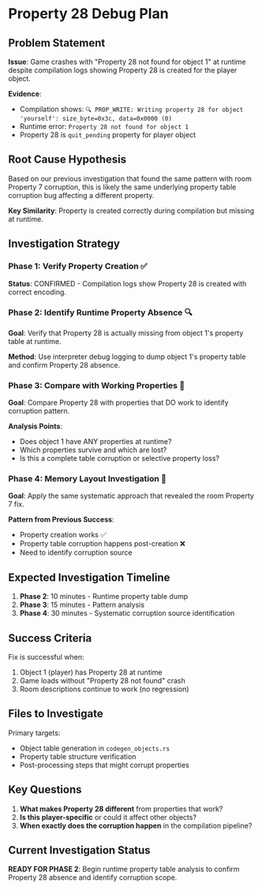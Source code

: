 # Property 28 Debug Plan

## Problem Statement

**Issue**: Game crashes with "Property 28 not found for object 1" at runtime despite compilation logs showing Property 28 is created for the player object.

**Evidence**:
- Compilation shows: `🔍 PROP_WRITE: Writing property 28 for object 'yourself': size_byte=0x3c, data=0x0000 (0)`
- Runtime error: `Property 28 not found for object 1`
- Property 28 is `quit_pending` property for player object

## Root Cause Hypothesis

Based on our previous investigation that found the same pattern with room Property 7 corruption, this is likely the same underlying property table corruption bug affecting a different property.

**Key Similarity**: Property is created correctly during compilation but missing at runtime.

## Investigation Strategy

### Phase 1: Verify Property Creation ✅
**Status**: CONFIRMED - Compilation logs show Property 28 is created with correct encoding.

### Phase 2: Identify Runtime Property Absence 🔍
**Goal**: Verify that Property 28 is actually missing from object 1's property table at runtime.

**Method**: Use interpreter debug logging to dump object 1's property table and confirm Property 28 absence.

### Phase 3: Compare with Working Properties 🔧
**Goal**: Compare Property 28 with properties that DO work to identify corruption pattern.

**Analysis Points**:
- Does object 1 have ANY properties at runtime?
- Which properties survive and which are lost?
- Is this a complete table corruption or selective property loss?

### Phase 4: Memory Layout Investigation 🔬
**Goal**: Apply the same systematic approach that revealed the room Property 7 fix.

**Pattern from Previous Success**:
- Property creation works ✅
- Property table corruption happens post-creation ❌
- Need to identify corruption source

## Expected Investigation Timeline

1. **Phase 2**: 10 minutes - Runtime property table dump
2. **Phase 3**: 15 minutes - Pattern analysis
3. **Phase 4**: 30 minutes - Systematic corruption source identification

## Success Criteria

Fix is successful when:
1. Object 1 (player) has Property 28 at runtime
2. Game loads without "Property 28 not found" crash
3. Room descriptions continue to work (no regression)

## Files to Investigate

Primary targets:
- Object table generation in `codegen_objects.rs`
- Property table structure verification
- Post-processing steps that might corrupt properties

## Key Questions

1. **What makes Property 28 different** from properties that work?
2. **Is this player-specific** or could it affect other objects?
3. **When exactly does the corruption happen** in the compilation pipeline?

## Current Investigation Status

**READY FOR PHASE 2**: Begin runtime property table analysis to confirm Property 28 absence and identify corruption scope.